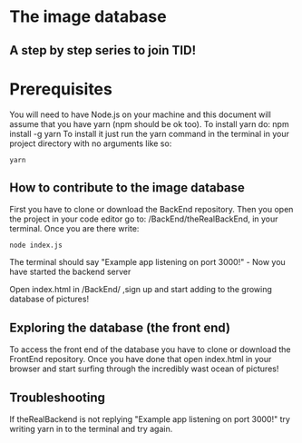 # The image database

## A step by step series to join TID!

# Prerequisites
You will need to have Node.js on your machine and this document will assume that you have yarn (npm should be ok too). To install yarn do:
npm install -g yarn
To install it just run the yarn command in the terminal in your project directory with no arguments like so:

```
yarn
```


## How to contribute to the image database

First you have to clone or download the BackEnd repository. Then you open the project in your code editor go to:
/BackEnd/theRealBackEnd, in your terminal. Once you are there write:

```
node index.js
```

The terminal should say "Example app listening on port 3000!" - Now you have started the backend server

Open index.html in /BackEnd/ ,sign up and start adding to the growing database of pictures!

## Exploring the database (the front end)
To access the front end of the database you have to clone or download the FrontEnd repository. Once you have done that open index.html in your 
browser and start surfing through the incredibly wast ocean of pictures!




## Troubleshooting
If theRealBackend is not replying "Example app listening on port 3000!" try writing yarn in to the terminal and try again.
